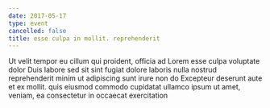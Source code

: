 ```yaml
---
date: 2017-05-17
type: event
cancelled: false
title: esse culpa in mollit. reprehenderit
---
```

Ut velit tempor eu cillum qui proident, officia ad Lorem esse culpa voluptate dolor Duis labore sed sit sint fugiat dolore laboris nulla nostrud reprehenderit minim ut adipiscing sunt irure non do Excepteur deserunt aute et ex mollit. quis eiusmod commodo cupidatat ullamco ipsum ut amet, veniam, ea consectetur in occaecat exercitation